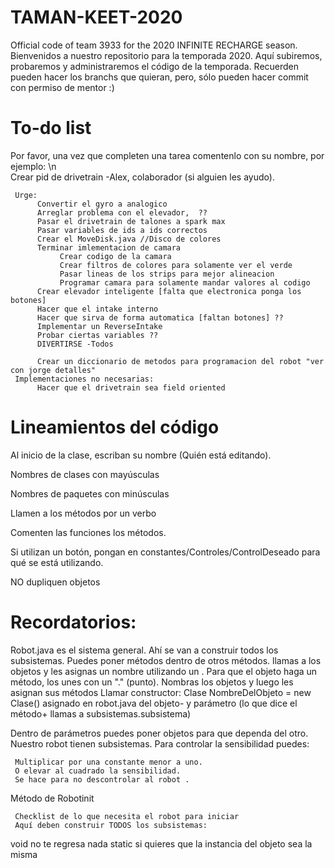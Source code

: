 # TAMAN-KEET-2020
Official code of team 3933 for the 2020 INFINITE RECHARGE season.
Bienvenidos a nuestro repositorio para la temporada 2020. Aquí subiremos, probaremos y administraremos el código de la temporada. Recuerden pueden hacer los branchs que quieran, pero, sólo pueden hacer commit con permiso de mentor :)

# To-do list
Por favor, una vez que completen una tarea comentenlo con su nombre, por ejemplo: \n  
Crear pid de drivetrain -Alex, colaborador (si alguien les ayudo).

     Urge:
          Convertir el gyro a analogico
          Arreglar problema con el elevador,  ??
          Pasar el drivetrain de talones a spark max
          Pasar variables de ids a ids correctos
          Crear el MoveDisk.java //Disco de colores
          Terminar imlementacion de camara
               Crear codigo de la camara
               Crear filtros de colores para solamente ver el verde 
               Pasar lineas de los strips para mejor alineacion
               Programar camara para solamente mandar valores al codigo
          Crear elevador inteligente [falta que electronica ponga los botones]
          Hacer que el intake interno
          Hacer que sirva de forma automatica [faltan botones] ??
          Implementar un ReverseIntake
          Probar ciertas variables ??
          DIVERTIRSE -Todos

          Crear un diccionario de metodos para programacion del robot "ver con jorge detalles"
     Implementaciones no necesarias:
          Hacer que el drivetrain sea field oriented
# Lineamientos del código
Al inicio de la clase, escriban su nombre (Quién está editando).

Nombres de clases con mayúsculas

Nombres de paquetes con minúsculas

Llamen a los métodos por un verbo

Comenten las funciones los métodos.

Si utilizan un botón, pongan en constantes/Controles/ControlDeseado para qué se está utilizando.

NO dupliquen objetos

# Recordatorios:
Robot.java es el sistema general. Ahí se van a construir todos los subsistemas.
Puedes poner métodos dentro de otros métodos.
llamas a los objetos y les asignas un nombre utilizando un .
Para que el objeto haga un método, los unes con un "." (punto).
Nombras los objetos y luego les asignan sus métodos
Llamar constructor:
Clase NombreDelObjeto = new Clase() asignado en robot.java del objeto- y parámetro (lo que dice el método+ llamas a subsistemas.subsistema) 

Dentro de parámetros puedes poner objetos para que dependa del otro.
Nuestro robot tienen subsistemas.
Para controlar la sensibilidad puedes:

     Multiplicar por una constante menor a uno.
     O elevar al cuadrado la sensibilidad.
     Se hace para no descontrolar al robot .

Método de Robotinit

     Checklist de lo que necesita el robot para iniciar
     Aquí deben construir TODOS los subsistemas:




void no te regresa nada
static si quieres que la instancia  del objeto sea la misma

